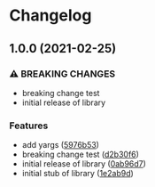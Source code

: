 # Changelog

## 1.0.0 (2021-02-25)


### ⚠ BREAKING CHANGES

* breaking change test
* initial release of library

### Features

* add yargs ([5976b53](https://www.github.com/sofisl/mono-repo-publish/commit/5976b53aedd61651f1d22a369523efe8c6183788))
* breaking change test ([d2b30f6](https://www.github.com/sofisl/mono-repo-publish/commit/d2b30f67c0ae329434f6018e48710b9f423af47a))
* initial release of library ([0ab96d7](https://www.github.com/sofisl/mono-repo-publish/commit/0ab96d7b7c627d57cb29edbf479292c8c9c55ef4))
* initial stub of library ([1e2ab9d](https://www.github.com/sofisl/mono-repo-publish/commit/1e2ab9d95a26467e7ebcc9b473b830884ddfd517))
